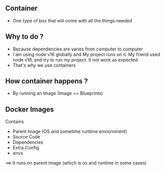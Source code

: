 ## Container
- One type of box that will come with all the things needed

## Why to do ?
- Because dependencies are varies from computer to computer
- I am using node v16 globally and My project runs on it. My friend used node v18, and try to run my project. It not work as expected.
- That's why we use containers

## How container happens ?
- By running an Image (Image == Blueprints)

## Docker Images

Contains
- Parent Image (OS and sometime runtime enviornment)
- Source Code
- Dependencies
- Extra Config
- envs

==> It runs on parent image (which is os and runtime in some cases)